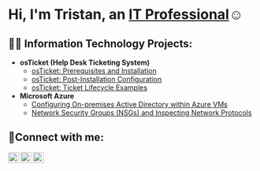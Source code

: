 <h1>Hi, I'm Tristan, an <a href="https://linkedin.com/in/tristan-ehia">IT Professional</a>☺</h1>

<h2>👨‍💻 Information Technology Projects:</h2>

- <b>osTicket (Help Desk Ticketing System)</b>
  - [osTicket: Prerequisites and Installation](https://github.com/koapakaehia/osticket-prereqs)
  - [osTicket: Post-Installation Configuration](https://github.com/koapakaehia/post-install-config)
  - [osTicket: Ticket Lifecycle Examples](https://github.com/koapakaehia/ticket-lifecycle)
- <b>Microsoft Azure</b>
  - [Configuring On-premises Active Directory within Azure VMs](https://github.com/koapakaehia/configure-ad)
  - [Network Security Groups (NSGs) and Inspecting Network Protocols](https://github.com/joshmadakorcc/azure-network-protocols)

<h2>🤳Connect with me:</h2>

[<img align="left" alt="Josh | Twitter" width="22px" src="https://cdn.jsdelivr.net/npm/simple-icons@v3/icons/twitter.svg" />][twitter]
[<img align="left" alt="Josh | LinkedIn" width="22px" src="https://cdn.jsdelivr.net/npm/simple-icons@v3/icons/linkedin.svg" />][linkedin]
[<img align="left" alt="Josh | Instagram" width="22px" src="https://cdn.jsdelivr.net/npm/simple-icons@v3/icons/instagram.svg" />][instagram]

[twitter]: https://twitter.com/tristan-ehia
[instagram]: https://www.instagram.com/tristan-ehia
[linkedin]: https://linkedin.com/in/tristan-ehia

